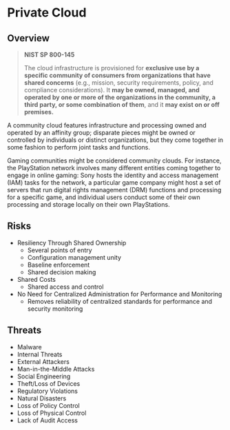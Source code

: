 # Private Cloud

## Overview

> **NIST SP 800-145**
>
> The cloud infrastructure is provisioned for **exclusive use by a specific community of consumers from organizations that have shared concerns** \(e.g., mission, security requirements, policy, and compliance considerations\). It **may be owned, managed, and operated by one or more of the organizations in the community, a third party, or some combination of them**, and it **may exist on or off premises.**

A community cloud features infrastructure and processing owned and operated by an affinity group; disparate pieces might be owned or controlled by individuals or distinct organizations, but they come together in some fashion to perform joint tasks and functions.

Gaming communities might be considered community clouds. For instance, the PlayStation network involves many different entities coming together to engage in online gaming: Sony hosts the identity and access management \(IAM\) tasks for the network, a particular game company might host a set of servers that run digital rights management \(DRM\) functions and processing for a specific game, and individual users conduct some of their own processing and storage locally on their own PlayStations.

## Risks

- Resiliency Through Shared Ownership
  - Several points of entry
  - Configuration management unity
  - Baseline enforcement
  - Shared decision making
- Shared Costs
  - Shared access and control
- No Need for Centralized Administration for Performance and Monitoring
  - Removes reliability of centralized standards for performance and security monitoring

## Threats

- Malware
- Internal Threats
- External Attackers
- Man-in-the-Middle Attacks
- Social Engineering
- Theft/Loss of Devices
- Regulatory Violations
- Natural Disasters
- Loss of Policy Control
- Loss of Physical Control
- Lack of Audit Access